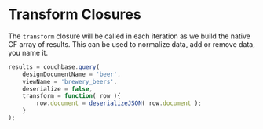 # Transform Closures

The `transform` closure will be called in each iteration as we build the native CF array of results. This can be used to normalize data, add or remove data, you name it.

```js
results = couchbase.query(
	designDocumentName = 'beer', 
	viewName = 'brewery_beers', 
	deserialize = false,
	transform = function( row ){
		row.document = deserializeJSON( row.document );
	}
);
```